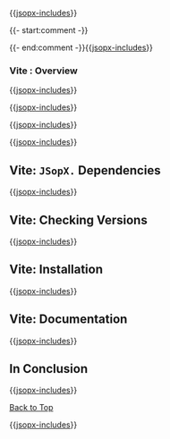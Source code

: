 ﻿{{[jsopx-includes](./DocsX/AllGlobal/Master/Includes/Content/Template/Technologies/Vite/Header.md)}}

{{- start:comment -}}
<!-- START JSOPX NOVA DOCX HEADER
group: 'Technologies'
subGroup: 'Vite'
isDraft: true
isProductionReady: true
toc: true
END JSOPX NOVA DOCX HEADER -->
{{- end:comment -}}{{[jsopx-includes](./DocsX/AllGlobal/Master/Includes/Content/Common/Draft-Notice.md)}}

### Vite : Overview

{{[jsopx-includes](./DocsX/AllGlobal/Master/Includes/Content/Template/Technologies/Vite/Overview.md)}}

{{[jsopx-includes](./DocsX/AllGlobal/Master/Includes/Content/Common/Current-Phase.md)}}

{{[jsopx-includes](./DocsX/AllGlobal/Master/Includes/Content/Template/Technologies/Vite/BodyContent.md)}}

{{[jsopx-includes](./DocsX/AllGlobal/Master/Includes/Content/Common/Alerts-Current.md)}}


## Vite: `JSopX.` Dependencies

{{[jsopx-includes](./DocsX/AllGlobal/Master/Includes/Content/Template/Technologies/Vite/JsopxDependencies.md)}}


## Vite: Checking Versions

{{[jsopx-includes](./DocsX/AllGlobal/Master/Includes/Content/Template/Technologies/Vite/CheckingVersions.md)}}


## Vite: Installation

{{[jsopx-includes](./DocsX/AllGlobal/Master/Includes/Content/Template/Technologies/Vite/Installation.md)}}

## Vite: Documentation

{{[jsopx-includes](./DocsX/AllGlobal/Master/Includes/Content/Template/Technologies/Vite/Documentation.md)}}

## In Conclusion

{{[jsopx-includes](./DocsX/AllGlobal/Master/Includes/Content/Template/Technologies/Vite/InConclusion.md)}}

[Back to Top](#table-of-contents)

{{[jsopx-includes](./DocsX/AllGlobal/Master/Includes/Content/Layout/Footer.md)}}